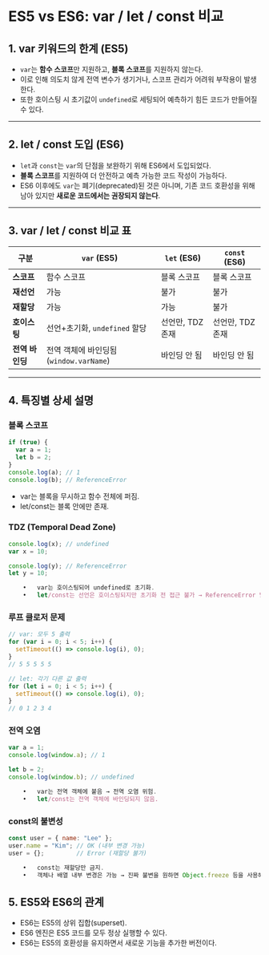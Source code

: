 # ES5 vs ES6: var / let / const 비교

## 1. var 키워드의 한계 (ES5)
- `var`는 **함수 스코프**만 지원하고, **블록 스코프**를 지원하지 않는다.
- 이로 인해 의도치 않게 전역 변수가 생기거나, 스코프 관리가 어려워 부작용이 발생한다.
- 또한 호이스팅 시 초기값이 `undefined`로 세팅되어 예측하기 힘든 코드가 만들어질 수 있다.

---

## 2. let / const 도입 (ES6)
- `let`과 `const`는 `var`의 단점을 보완하기 위해 ES6에서 도입되었다.
- **블록 스코프**를 지원하여 더 안전하고 예측 가능한 코드 작성이 가능하다.
- ES6 이후에도 `var`는 폐기(deprecated)된 것은 아니며, 기존 코드 호환성을 위해 남아 있지만 **새로운 코드에서는 권장되지 않는다**.

---

## 3. var / let / const 비교 표

| 구분 | `var` (ES5) | `let` (ES6) | `const` (ES6) |
|---|---|---|---|
| **스코프** | 함수 스코프 | 블록 스코프 | 블록 스코프 |
| **재선언** | 가능 | 불가 | 불가 |
| **재할당** | 가능 | 가능 | 불가 |
| **호이스팅** | 선언+초기화, `undefined` 할당 | 선언만, TDZ 존재 | 선언만, TDZ 존재 |
| **전역 바인딩** | 전역 객체에 바인딩됨 (`window.varName`) | 바인딩 안 됨 | 바인딩 안 됨 |

---

## 4. 특징별 상세 설명

### 블록 스코프
```js
if (true) {
  var a = 1;
  let b = 2;
}
console.log(a); // 1
console.log(b); // ReferenceError
```

- var는 블록을 무시하고 함수 전체에 퍼짐.
- let/const는 블록 안에만 존재.

### TDZ (Temporal Dead Zone)
```js
console.log(x); // undefined
var x = 10;

console.log(y); // ReferenceError
let y = 10;

	•	var는 호이스팅되어 undefined로 초기화.
	•	let/const는 선언은 호이스팅되지만 초기화 전 접근 불가 → ReferenceError 발생.
```

### 루프 클로저 문제
```js
// var: 모두 5 출력
for (var i = 0; i < 5; i++) {
  setTimeout(() => console.log(i), 0);
}
// 5 5 5 5 5

// let: 각기 다른 값 출력
for (let i = 0; i < 5; i++) {
  setTimeout(() => console.log(i), 0);
}
// 0 1 2 3 4
```


### 전역 오염
```js
var a = 1;
console.log(window.a); // 1

let b = 2;
console.log(window.b); // undefined

	•	var는 전역 객체에 붙음 → 전역 오염 위험.
	•	let/const는 전역 객체에 바인딩되지 않음.
```


### const의 불변성
```js
const user = { name: "Lee" };
user.name = "Kim"; // OK (내부 변경 가능)
user = {};         // Error (재할당 불가)

	•	const는 재할당만 금지.
	•	객체나 배열 내부 변경은 가능 → 진짜 불변을 원하면 Object.freeze 등을 사용해야 함.
```

## 5. ES5와 ES6의 관계
- ES6는 ES5의 상위 집합(superset).
- ES6 엔진은 ES5 코드를 모두 정상 실행할 수 있다.
- ES6는 ES5의 호환성을 유지하면서 새로운 기능을 추가한 버전이다.

